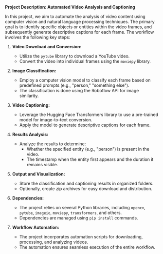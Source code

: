 **Project Description: Automated Video Analysis and Captioning**

In this project, we aim to automate the analysis of video content using computer vision and natural language processing techniques. The primary goal is to identify specific objects or entities within the video frames, and subsequently generate descriptive captions for each frame. The workflow involves the following key steps:

1. **Video Download and Conversion:**
   - Utilize the `pytube` library to download a YouTube video.
   - Convert the video into individual frames using the `moviepy` library.

2. **Image Classification:**
   - Employ a computer vision model to classify each frame based on predefined prompts (e.g., "person," "something else").
   - The classification is done using the Roboflow API for image similarity.

3. **Video Captioning:**
   - Leverage the Hugging Face Transformers library to use a pre-trained model for image-to-text conversion.
   - Apply the model to generate descriptive captions for each frame.

4. **Results Analysis:**
   - Analyze the results to determine:
     - Whether the specified entity (e.g., "person") is present in the video.
     - The timestamp when the entity first appears and the duration it remains visible.

5. **Output and Visualization:**
   - Store the classification and captioning results in organized folders.
   - Optionally, create zip archives for easy download and distribution.

6. **Dependencies:**
   - The project relies on several Python libraries, including `opencv`, `pytube`, `imageio`, `moviepy`, `transformers`, and others.
   - Dependencies are managed using `pip install` commands.

7. **Workflow Automation:**
   - The project incorporates automation scripts for downloading, processing, and analyzing videos.
   - The automation ensures seamless execution of the entire workflow.

